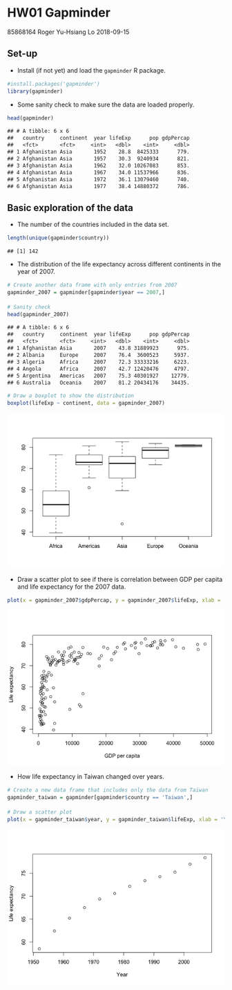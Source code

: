 HW01 Gapminder
================
85868164 Roger Yu-Hsiang Lo
2018-09-15

Set-up
------

-   Install (if not yet) and load the `gapminder` R package.

``` r
#install.packages('gapminder')
library(gapminder)
```

-   Some sanity check to make sure the data are loaded properly.

``` r
head(gapminder)
```

    ## # A tibble: 6 x 6
    ##   country     continent  year lifeExp      pop gdpPercap
    ##   <fct>       <fct>     <int>   <dbl>    <int>     <dbl>
    ## 1 Afghanistan Asia       1952    28.8  8425333      779.
    ## 2 Afghanistan Asia       1957    30.3  9240934      821.
    ## 3 Afghanistan Asia       1962    32.0 10267083      853.
    ## 4 Afghanistan Asia       1967    34.0 11537966      836.
    ## 5 Afghanistan Asia       1972    36.1 13079460      740.
    ## 6 Afghanistan Asia       1977    38.4 14880372      786.

Basic exploration of the data
-----------------------------

-   The number of the countries included in the data set.

``` r
length(unique(gapminder$country))
```

    ## [1] 142

-   The distribution of the life expectancy across different continents in the year of 2007.

``` r
# Create another data frame with only entries from 2007
gapminder_2007 = gapminder[gapminder$year == 2007,]

# Sanity check
head(gapminder_2007)
```

    ## # A tibble: 6 x 6
    ##   country     continent  year lifeExp      pop gdpPercap
    ##   <fct>       <fct>     <int>   <dbl>    <int>     <dbl>
    ## 1 Afghanistan Asia       2007    43.8 31889923      975.
    ## 2 Albania     Europe     2007    76.4  3600523     5937.
    ## 3 Algeria     Africa     2007    72.3 33333216     6223.
    ## 4 Angola      Africa     2007    42.7 12420476     4797.
    ## 5 Argentina   Americas   2007    75.3 40301927    12779.
    ## 6 Australia   Oceania    2007    81.2 20434176    34435.

``` r
# Draw a boxplot to show the distribution
boxplot(lifeExp ~ continent, data = gapminder_2007)
```

![](hw01_gapminder_files/figure-markdown_github/unnamed-chunk-4-1.png)

-   Draw a scatter plot to see if there is correlation between GDP per capita and life expectancy for the 2007 data.

``` r
plot(x = gapminder_2007$gdpPercap, y = gapminder_2007$lifeExp, xlab = 'GDP per capita', ylab = 'Life expectancy')
```

![](hw01_gapminder_files/figure-markdown_github/unnamed-chunk-5-1.png)

-   How life expectancy in Taiwan changed over years.

``` r
# Create a new data frame that includes only the data from Taiwan
gapminder_taiwan = gapminder[gapminder$country == 'Taiwan',]

# Draw a scatter plot
plot(x = gapminder_taiwan$year, y = gapminder_taiwan$lifeExp, xlab = 'Year', ylab = 'Life expectancy')
```

![](hw01_gapminder_files/figure-markdown_github/unnamed-chunk-6-1.png)
